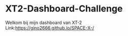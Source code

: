 # XT2-Dashboard-Challenge
 
Welkom bij mijn dashboard van XT-2
Link:https://gino2666.github.io/SPACE-X-/
